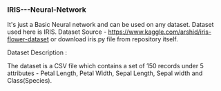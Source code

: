 ### IRIS---Neural-Network

It's just a Basic Neural network and can be used on any dataset.
Dataset used here is IRIS.
Dataset Source - https://www.kaggle.com/arshid/iris-flower-dataset or download iris.py file from repository itself.

Dataset Description :

The dataset is a CSV file which contains a set of 150 records under 5 attributes - Petal Length, Petal Width, Sepal Length, Sepal width and Class(Species).


